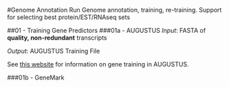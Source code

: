 #Genome Annotation
Run Genome annotation, training, re-training.
Support for selecting best protein/EST/RNAseq sets

##01 - Training Gene Predictors
###01a - AUGUSTUS
*Input*: FASTA of **quality, non-redundant** transcripts

*Output*: AUGUSTUS Training File

See [this website](http://www.molecularevolution.org/molevolfiles/exercises/augustus/training.html) for information on gene training in AUGUSTUS.

###01b - GeneMark
